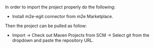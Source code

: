 In order to import the project properly do the following:
  - Install m2e-egit connector from m2e Marketplace.
  
Then the project can be pulled as follow:
  - Import -> Check out Maven Projects from SCM -> Select git from the dropdown and paste the repository URL.
